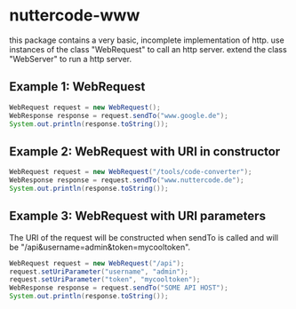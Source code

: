 # nuttercode-www

this package contains a very basic, incomplete implementation of http. use instances of the class "WebRequest" to call an http server. extend the class "WebServer" to run a http server.

## Example 1: WebRequest

```java
WebRequest request = new WebRequest();
WebResponse response = request.sendTo("www.google.de");
System.out.println(response.toString());
```

## Example 2: WebRequest with URI in constructor

```java
WebRequest request = new WebRequest("/tools/code-converter");
WebResponse response = request.sendTo("www.nuttercode.de");
System.out.println(response.toString());
```

## Example 3: WebRequest with URI parameters

The URI of the request will be constructed when sendTo is called and will be "/api&username=admin&token=mycooltoken".

```java
WebRequest request = new WebRequest("/api");
request.setUriParameter("username", "admin");
request.setUriParameter("token", "mycooltoken");
WebResponse response = request.sendTo("SOME API HOST");
System.out.println(response.toString());
```
